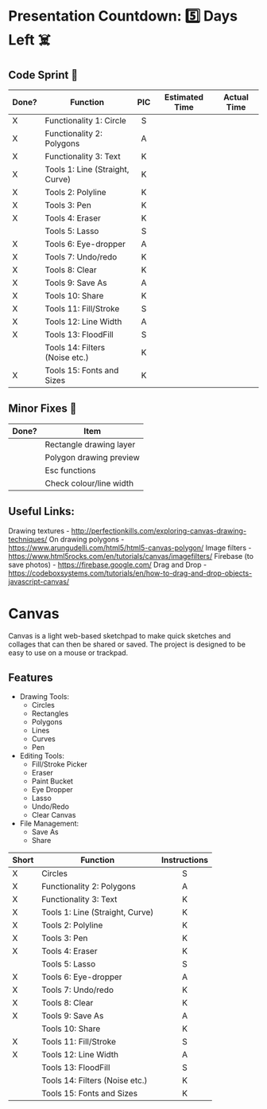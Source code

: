 # Presentation Countdown: :five: Days Left :skull_and_crossbones:

## Code Sprint :athletic_shoe:

| Done? | Function                          | PIC      | Estimated Time | Actual Time |
| ----- | --------------------------------- | :------: | :------------: | :---------: |
|   X   | Functionality 1: Circle           |    S     |                |             |
|   X   | Functionality 2: Polygons         |    A     |                |             |
|   X   | Functionality 3: Text             |    K     |                |             |
|   X   | Tools 1: Line (Straight, Curve)   |    K     |                |             |
|   X   | Tools 2: Polyline                 |    K     |                |             |
|   X   | Tools 3: Pen                      |    K     |                |             |
|   X   | Tools 4: Eraser                   |    K     |                |             |
|       | Tools 5: Lasso                    |    S     |                |             |
|   X   | Tools 6: Eye-dropper              |    A     |                |             |
|   X   | Tools 7: Undo/redo                |    K     |                |             |
|   X   | Tools 8: Clear                    |    K     |                |             |
|   X   | Tools 9: Save As                  |    A     |                |             |
|   X   | Tools 10: Share                   |    K     |                |             |
|   X   | Tools 11: Fill/Stroke             |    S     |                |             |
|   X   | Tools 12: Line Width              |    A     |                |             |
|   X   | Tools 13: FloodFill               |    S     |                |             |
|       | Tools 14: Filters (Noise etc.)    |    K     |                |             |
|   X   | Tools 15: Fonts and Sizes         |    K     |                |             |

## Minor Fixes :wrench:

| Done? | Item                              |
| ----- | --------------------------------- |
|       | Rectangle drawing layer           |
|       | Polygon drawing preview           |
|       | Esc functions                     |
|       | Check colour/line width           |


## Useful Links:
Drawing textures - http://perfectionkills.com/exploring-canvas-drawing-techniques/
On drawing polygons - https://www.arungudelli.com/html5/html5-canvas-polygon/
Image filters - https://www.html5rocks.com/en/tutorials/canvas/imagefilters/
Firebase (to save photos) - https://firebase.google.com/
Drag and Drop - https://codeboxsystems.com/tutorials/en/how-to-drag-and-drop-objects-javascript-canvas/

# Canvas
Canvas is a light web-based sketchpad to make quick sketches and collages that can then be shared or saved. The project is designed to be easy to use on a mouse or trackpad.

## Features
- Drawing Tools:
    - Circles
    - Rectangles
    - Polygons
    - Lines
    - Curves
    - Pen
- Editing Tools:
    - Fill/Stroke Picker
    - Eraser
    - Paint Bucket
    - Eye Dropper
    - Lasso
    - Undo/Redo
    - Clear Canvas
- File Management:
    - Save As
    - Share

| Short | Function                          | Instructions                              |
| ----- | --------------------------------- | :---------------------------------------: |
|   X   | Circles                           |    S                                      |
|   X   | Functionality 2: Polygons         |    A                                      |
|   X   | Functionality 3: Text             |    K                                      |
|   X   | Tools 1: Line (Straight, Curve)   |    K                                      |
|   X   | Tools 2: Polyline                 |    K                                      |
|   X   | Tools 3: Pen                      |    K                                      |
|   X   | Tools 4: Eraser                   |    K                                      |
|       | Tools 5: Lasso                    |    S                                      |
|   X   | Tools 6: Eye-dropper              |    A                                      |
|   X   | Tools 7: Undo/redo                |    K                                      |
|   X   | Tools 8: Clear                    |    K                                      |
|   X   | Tools 9: Save As                  |    A                                      |
|       | Tools 10: Share                   |    K                                      |
|   X   | Tools 11: Fill/Stroke             |    S                                      |
|   X   | Tools 12: Line Width              |    A                                      |
|       | Tools 13: FloodFill               |    S                                      |
|       | Tools 14: Filters (Noise etc.)    |    K                                      |
|       | Tools 15: Fonts and Sizes         |    K                                      |


